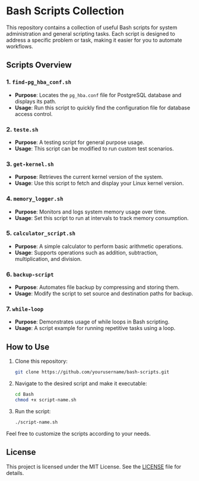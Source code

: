 
# Bash Scripts Collection

This repository contains a collection of useful Bash scripts for system administration and general scripting tasks. Each script is designed to address a specific problem or task, making it easier for you to automate workflows.

## Scripts Overview

### 1. `find-pg_hba_conf.sh`
- **Purpose**: Locates the `pg_hba.conf` file for PostgreSQL database and displays its path.
- **Usage**: Run this script to quickly find the configuration file for database access control.

### 2. `teste.sh`
- **Purpose**: A testing script for general purpose usage.
- **Usage**: This script can be modified to run custom test scenarios.

### 3. `get-kernel.sh`
- **Purpose**: Retrieves the current kernel version of the system.
- **Usage**: Use this script to fetch and display your Linux kernel version.

### 4. `memory_logger.sh`
- **Purpose**: Monitors and logs system memory usage over time.
- **Usage**: Set this script to run at intervals to track memory consumption.

### 5. `calculator_script.sh`
- **Purpose**: A simple calculator to perform basic arithmetic operations.
- **Usage**: Supports operations such as addition, subtraction, multiplication, and division.

### 6. `backup-script`
- **Purpose**: Automates file backup by compressing and storing them.
- **Usage**: Modify the script to set source and destination paths for backup.

### 7. `while-loop`
- **Purpose**: Demonstrates usage of while loops in Bash scripting.
- **Usage**: A script example for running repetitive tasks using a loop.

## How to Use

1. Clone this repository:
   ```bash
   git clone https://github.com/yourusername/bash-scripts.git
   ```
2. Navigate to the desired script and make it executable:
   ```bash
   cd Bash
   chmod +x script-name.sh
   ```
3. Run the script:
   ```bash
   ./script-name.sh
   ```

Feel free to customize the scripts according to your needs.

## License

This project is licensed under the MIT License. See the [LICENSE](LICENSE) file for details.
